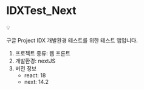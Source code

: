 # IDXTest_Next

<aside>
💡

구글 Project IDX 개발환경 테스트를 위한 테스트 앱입니다.

</aside>

1. 프로젝트 종류: 웹 프론트
2. 개발환경: nextJS
3. 버전 정보
    - react: 18
    - next: 14.2